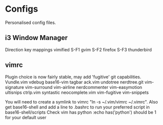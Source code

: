 # Configs

Personalised config files.

## i3 Window Manager
Direction key mappings vimified
S-F1 gvim
S-F2 firefox
S-F3 thunderbird

##

## vimrc
Plugin choice is now fairly stable, may add 'fugitive' git capabilities.
Vundle.vim
vdebug
base16-vim
tagbar
ack.vim
undotree
nerdtree.git
vim-signature
vim-surround
vim-airline
nerdcommenter
vim-easymotion
ultisnips
ctrlp.vim
syntastic
neocomplete.vim
vim-fugitive
vim-snippets


You will need to create a symlink to vimrc "ln -s ~/.vim/vimrc ~/.vimrc".
Also get base16-shell and add a line to .bashrc to run your preferred script in base16-shell/scripts
Check vim has python :echo has('python') should be 1 for your default user
